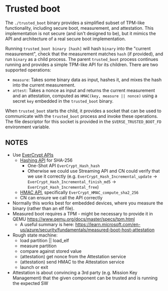 # Trusted boot

The `./trusted_boot` binary provides a simplified subset of TPM-like
functionality, including secure boot, measurement, and attestation.  This
implementation is not secure (and isn't designed to be), but it mimics the API
and architecture of a real secure boot implementation.

Running `trusted_boot binary [hash]` will hash `binary` into the "current
measurement", check that the measurement matches `hash` (if provided), and run
`binary` as a child process.  The parent `trusted_boot` process continues
running and provides a simple TPM-like API for its children.  There are two
supported operations:

* `measure`: Takes some binary data as input, hashes it, and mixes the hash
  into the current measurement.
* `attest`: Takes a nonce as input and returns the current measurement and an
  attestation, computed as `HMAC(key, measure || nonce)` using a secret `key`
  embedded in the `trusted_boot` binary.

When `trusted_boot` starts the child, it provides a socket that can be used to
communicate with the `trusted_boot` process and invoke these operations.  The
file descriptor for this socket is provided in the `$VERSE_TRUSTED_BOOT_FD`
environment variable.

## NOTES

* Use [EverCrypt APIs](https://hacl-star.github.io/EverCryptDoc.html)
  * [Hashing API](https://hacl-star.github.io/EverCryptHash.html) for SHA-256
    * One-Shot API `EverCrypt_Hash_hash`
    * Otherwise we could use Streaming API and CN could verify that we use it correctly (e.g. `EverCrypt_Hash_Incremental_update` -> `EverCrypt_Hash_Incremental_finish_md5` -> `EverCrypt_Hash_Incremental_free`)
  * [HMAC API](https://hacl-star.github.io/EverCryptHMAC.html), specifically `EverCrypt_HMAC_compute_sha2_256`
  * CN can ensure we call the API correctly
* Normally this works best for embedded devices, where you measure the binary (rather than an elf file).
* Measured boot requires a TPM - might be necessary to provide it in QEMU https://www.qemu.org/docs/master/specs/tpm.html
  * A useful summary is here: https://learn.microsoft.com/en-us/azure/security/fundamentals/measured-boot-host-attestation
* Rough state machine:
  * load partition || load_elf
  * measure partition
  * compare against stored value
  * (attestation) get nonce from the Attestation service
  * (attestation) send HMAC to the Attestation service
  * launch or exit
* Attestation is about convincing a 3rd party (e.g. Mission Key Management) that the given component can be trusted and is running the expected SW
